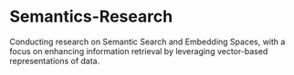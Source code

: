 # Semantics-Research
Conducting research on Semantic Search and Embedding Spaces, with a focus on enhancing information retrieval by leveraging vector-based representations of data.
